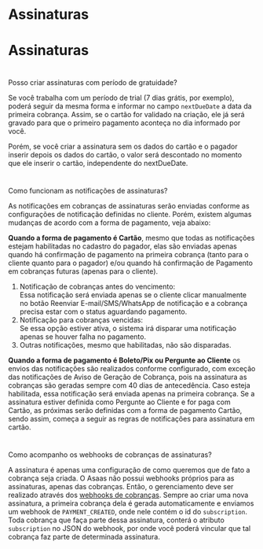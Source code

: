 # Assinaturas

# Assinaturas

# 

Posso criar assinaturas com período de gratuidade?

Se você trabalha com um período de trial (7 dias grátis, por exemplo), poderá seguir da mesma forma e informar no campo `nextDueDate` a data da primeira cobrança. Assim, se o cartão for validado na criação, ele já será gravado para que o primeiro pagamento aconteça no dia informado por você.

Porém, se você criar a assinatura sem os dados do cartão e o pagador inserir depois os dados do cartão, o valor será descontado no momento que ele inserir o cartão, independente do nextDueDate.

# 

Como funcionam as notificações de assinaturas?

As notificações em cobranças de assinaturas serão enviadas conforme as configurações de notificação definidas no cliente. Porém, existem algumas mudanças de acordo com a forma de pagamento, veja abaixo:

**Quando a forma de pagamento é Cartão**, mesmo que todas as notificações estejam habilitadas no cadastro do pagador, elas são enviadas apenas quando há confirmação de pagamento na primeira cobrança (tanto para o cliente quanto para o pagador) e/ou quando há confirmação de Pagamento em cobranças futuras (apenas para o cliente).

1.  Notificação de cobranças antes do vencimento:  
    Essa notificação será enviada apenas se o cliente clicar manualmente no botão Reenviar E-mail/SMS/WhatsApp de notificação e a cobrança precisa estar com o status aguardando pagamento.
2.  Notificação para cobranças vencidas:  
    Se essa opção estiver ativa, o sistema irá disparar uma notificação apenas se houver falha no pagamento.
3.  Outras notificações, mesmo que habilitadas, não são disparadas.

**Quando a forma de pagamento é Boleto/Pix ou Pergunte ao Cliente** os envios das notificações são realizados conforme configurado, com exceção das notificações de Aviso de Geração de Cobrança, pois na assinatura as cobranças são geradas sempre com 40 dias de antecedência. Caso esteja habilitada, essa notificação será enviada apenas na primeira cobrança. Se a assinatura estiver definida como Pergunte ao Cliente e for paga com Cartão, as próximas serão definidas com a forma de pagamento Cartão, sendo assim, começa a seguir as regras de notificações para assinatura em cartão.

# 

Como acompanho os webhooks de cobranças de assinaturas?

A assinatura é apenas uma configuração de como queremos que de fato a cobrança seja criada. O Asaas não possui webhooks próprios para as assinaturas, apenas das cobranças. Então, o gerenciamento deve ser realizado através dos [webhooks de cobranças](). Sempre ao criar uma nova assinatura, a primeira cobrança dela é gerada automaticamente e enviamos um webhook de `PAYMENT_CREATED`, onde nele contém o id do `subscription`. Toda cobrança que faça parte dessa assinatura, conterá o atributo `subscription` no JSON do webhook, por onde você poderá vincular que tal cobrança faz parte de determinada assinatura.